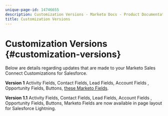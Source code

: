 ```yaml
---
unique-page-id: 14746655
description: Customization Versions - Marketo Docs - Product Documentation
title: Customization Versions
---
```


# Customization Versions {#customization-versions}

Below are details regarding updates that are made to your Marketo Sales Connect Customizations for Salesforce.

**Version 1** 
Activity Fields, Contact Fields, Lead Fields, Account Fields , Opportunity Fields, Buttons, [these Marketo Fields](http://docs.marketo.com/x/wQDh).

**Version 1.1** 
Activity Fields, Contact Fields, Lead Fields, Account Fields , Opportunity Fields, Buttons, Marketo Fields are now available in page layout for Salesforce Lightning. 
